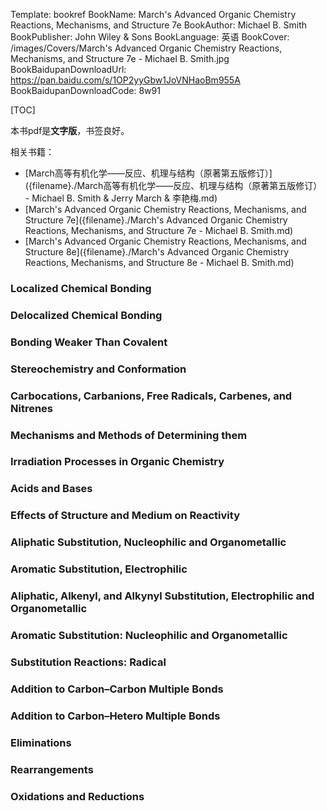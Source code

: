 Template: bookref
BookName: March's Advanced Organic Chemistry Reactions, Mechanisms, and Structure 7e
BookAuthor: Michael B. Smith
BookPublisher: John Wiley & Sons
BookLanguage: 英语
BookCover: /images/Covers/March's Advanced Organic Chemistry Reactions, Mechanisms, and Structure 7e - Michael B. Smith.jpg
BookBaidupanDownloadUrl: https://pan.baidu.com/s/1OP2yyGbw1JoVNHaoBm955A 
BookBaidupanDownloadCode: 8w91

[TOC]

本书pdf是**文字版**，书签良好。


相关书籍：

- [March高等有机化学——反应、机理与结构（原著第五版修订）]({filename}./March高等有机化学——反应、机理与结构（原著第五版修订） - Michael B. Smith & Jerry March & 李艳梅.md)
- [March's Advanced Organic Chemistry Reactions, Mechanisms, and Structure 7e]({filename}./March's Advanced Organic Chemistry Reactions, Mechanisms, and Structure 7e - Michael B. Smith.md)
- [March's Advanced Organic Chemistry Reactions, Mechanisms, and Structure 8e]({filename}./March's Advanced Organic Chemistry Reactions, Mechanisms, and Structure 8e - Michael B. Smith.md)

### Localized Chemical Bonding

### Delocalized Chemical Bonding

### Bonding Weaker Than Covalent

### Stereochemistry and Conformation

### Carbocations, Carbanions, Free Radicals, Carbenes, and Nitrenes

### Mechanisms and Methods of Determining them

### Irradiation Processes in Organic Chemistry

### Acids and Bases

### Effects of Structure and Medium on Reactivity

### Aliphatic Substitution, Nucleophilic and Organometallic

### Aromatic Substitution, Electrophilic

### Aliphatic, Alkenyl, and Alkynyl Substitution, Electrophilic and Organometallic

### Aromatic Substitution: Nucleophilic and Organometallic

### Substitution Reactions: Radical

### Addition to Carbon–Carbon Multiple Bonds

### Addition to Carbon–Hetero Multiple Bonds

### Eliminations
### Rearrangements

### Oxidations and Reductions

